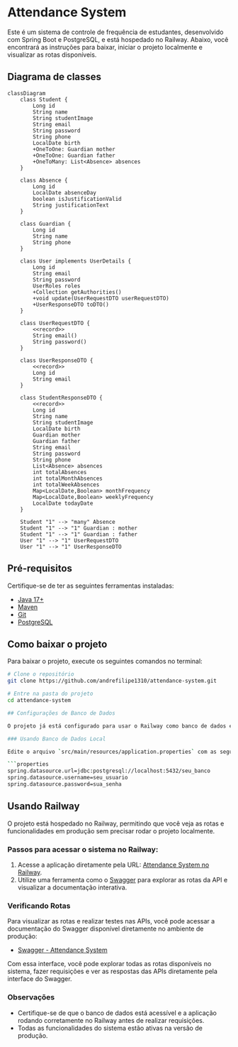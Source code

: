 # Attendance System

Este é um sistema de controle de frequência de estudantes, desenvolvido com Spring Boot e PostgreSQL, e está hospedado no Railway. Abaixo, você encontrará as instruções para baixar, iniciar o projeto localmente e visualizar as rotas disponíveis.

## Diagrama de classes
```mermaid
classDiagram
    class Student {
        Long id
        String name
        String studentImage
        String email
        String password
        String phone
        LocalDate birth
        +OneToOne: Guardian mother
        +OneToOne: Guardian father
        +OneToMany: List<Absence> absences
    }

    class Absence {
        Long id
        LocalDate absenceDay
        boolean isJustificationValid
        String justificationText
    }

    class Guardian {
        Long id
        String name
        String phone
    }

    class User implements UserDetails {
        Long id
        String email
        String password
        UserRoles roles
        +Collection getAuthorities()
        +void update(UserRequestDTO userRequestDTO)
        +UserResponseDTO toDTO()
    }

    class UserRequestDTO {
        <<record>>
        String email()
        String password()
    }

    class UserResponseDTO {
        <<record>>
        Long id
        String email
    }

    class StudentResponseDTO {
        <<record>>
        Long id
        String name
        String studentImage
        LocalDate birth
        Guardian mother
        Guardian father
        String email
        String password
        String phone
        List<Absence> absences
        int totalAbsences
        int totalMonthAbsences
        int totalWeekAbsences
        Map<LocalDate,Boolean> monthFrequency
        Map<LocalDate,Boolean> weeklyFrequency
        LocalDate todayDate
    }

    Student "1" --> "many" Absence
    Student "1" --> "1" Guardian : mother
    Student "1" --> "1" Guardian : father
    User "1" --> "1" UserRequestDTO
    User "1" --> "1" UserResponseDTO

```

## Pré-requisitos

Certifique-se de ter as seguintes ferramentas instaladas:
- [Java 17+](https://www.oracle.com/java/technologies/javase-jdk17-downloads.html)
- [Maven](https://maven.apache.org/download.cgi)
- [Git](https://git-scm.com/)
- [PostgreSQL](https://www.postgresql.org/download/)

## Como baixar o projeto

Para baixar o projeto, execute os seguintes comandos no terminal:

```bash
# Clone o repositório
git clone https://github.com/andrefilipe1310/attendance-system.git

# Entre na pasta do projeto
cd attendance-system

## Configurações de Banco de Dados

O projeto já está configurado para usar o Railway como banco de dados em produção, mas caso queira rodar localmente, você pode configurar o `application.properties` para apontar para o seu próprio banco PostgreSQL.

### Usando Banco de Dados Local

Edite o arquivo `src/main/resources/application.properties` com as seguintes configurações:

```properties
spring.datasource.url=jdbc:postgresql://localhost:5432/seu_banco
spring.datasource.username=seu_usuario
spring.datasource.password=sua_senha
```
## Usando Railway

O projeto está hospedado no Railway, permitindo que você veja as rotas e funcionalidades em produção sem precisar rodar o projeto localmente.

### Passos para acessar o sistema no Railway:

1. Acesse a aplicação diretamente pela URL: [Attendance System no Railway](https://attendance-system-production.up.railway.app).
2. Utilize uma ferramenta como o [Swagger](http://attendance-system-production.up.railway.app/swagger-ui.html) para explorar as rotas da API e visualizar a documentação interativa.

### Verificando Rotas

Para visualizar as rotas e realizar testes nas APIs, você pode acessar a documentação do Swagger disponível diretamente no ambiente de produção:

- [Swagger - Attendance System](http://attendance-system-production.up.railway.app/swagger-ui.html)

Com essa interface, você pode explorar todas as rotas disponíveis no sistema, fazer requisições e ver as respostas das APIs diretamente pela interface do Swagger.

### Observações

- Certifique-se de que o banco de dados está acessível e a aplicação rodando corretamente no Railway antes de realizar requisições.
- Todas as funcionalidades do sistema estão ativas na versão de produção.
